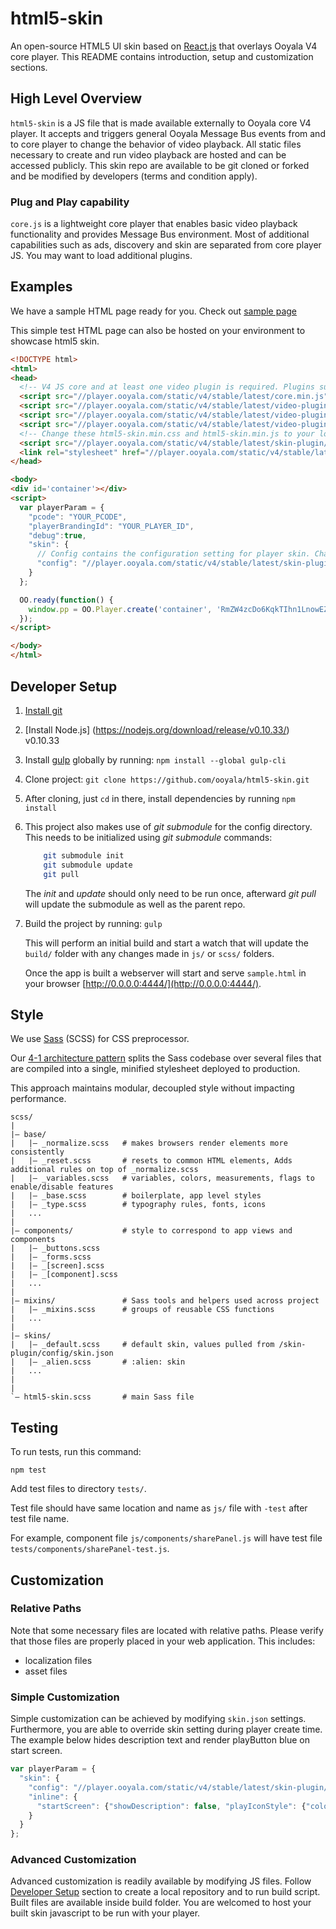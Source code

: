 # html5-skin
An open-source HTML5 UI skin based on [React.js](https://github.com/facebook/react) that overlays Ooyala V4 core player. This README contains introduction, setup and customization sections.

## High Level Overview
`html5-skin` is a JS file that is made available externally to Ooyala core V4 player. It accepts and triggers general Ooyala Message Bus events from and to core player to change the behavior of video playback. All static files necessary to create and run video playback are hosted and can be accessed publicly. This skin repo are available to be git cloned or forked and be modified by developers (terms and condition apply).

### Plug and Play capability
`core.js` is a lightweight core player that enables basic video playback functionality and provides Message Bus environment. Most of additional capabilities such as ads, discovery and skin are separated from core player JS. You may want to load additional plugins.

## Examples
We have a sample HTML page ready for you. Check out [sample page](http://debug.ooyala.com/ea/index.html?ec=RmZW4zcDo6KqkTIhn1LnowEZyUYn5Tb2&pbid=26e2e3c1049c4e70ae08a242638b5c40&pcode=5zb2wxOlZcNCe_HVT3a6cawW298X&core_player=http%3A%2F%2Fplayer.ooyala.com%2Fstatic%2Fv4%2Fstable%2F4.1.4%2Fcore.min.js&video_plugins=http%3A%2F%2Fplayer.ooyala.com%2Fstatic%2Fv4%2Fstable%2F4.1.4%2Fvideo-plugin%2Fmain_html5.min.js%0Ahttp%3A%2F%2Fplayer.ooyala.com%2Fstatic%2Fv4%2Fstable%2F4.1.4%2Fvideo-plugin%2Fosmf_flash.min.js%0Ahttp%3A%2F%2Fplayer.ooyala.com%2Fstatic%2Fv4%2Fstable%2F4.1.4%2Fvideo-plugin%2Fbit_wrapper.js&html5_skin=http%3A%2F%2Fplayer.ooyala.com%2Fstatic%2Fv4%2Fstable%2F4.1.4%2Fskin-plugin%2Fhtml5-skin.min.js&skin_asset=http%3A%2F%2Fplayer.ooyala.com%2Fstatic%2Fv4%2Fstable%2F4.1.4%2Fskin-plugin%2Fhtml5-skin.min.css&skin_config=http%3A%2F%2Fplayer.ooyala.com%2Fstatic%2Fv4%2Fstable%2F4.1.4%2Fskin-plugin%2Fskin.json&ad_plugin=http%3A%2F%2Fplayer.ooyala.com%2Fstatic%2Fv4%2Fstable%2F4.1.4%2Fad-plugin%2Ffreewheel.min.js&additional_plugins=http%3A%2F%2Fplayer.ooyala.com%2Fstatic%2Fv4%2Fstable%2F4.1.4%2Fother-plugin%2Fdiscovery_api.min.js&options=%7B%22freewheel-ads-manager%22%3A%7B%22fw_video_asset_id%22%3A%22NqcGg4bzoOmMiV35ZttQDtBX1oNQBnT-%22%2C%22html5_ad_server%22%3A%22http%3A%2F%2Fg1.v.fwmrm.net%22%2C%22fw_android_ad_server%22%3A%22http%3A%2F%2Fg1.v.fwmrm.net%2F%22%2C%22html5_player_profile%22%3A%2290750%3Aooyala_html5%22%2C%22fw_android_player_profile%22%3A%2290750%3Aooyala_android%22%2C%22fw_mrm_network_id%22%3A%22380912%22%7D%7D)

This simple test HTML page can also be hosted on your environment to showcase html5 skin.
```html
<!DOCTYPE html>
<html>
<head>
  <!-- V4 JS core and at least one video plugin is required. Plugins such as skin, discovery and Advertising need to be loaded separately -->
  <script src="//player.ooyala.com/static/v4/stable/latest/core.min.js"></script>
  <script src="//player.ooyala.com/static/v4/stable/latest/video-plugin/main_html5.min.js"></script>
  <script src="//player.ooyala.com/static/v4/stable/latest/video-plugin/osmf_flash.min.js"></script>
  <script src="//player.ooyala.com/static/v4/stable/latest/video-plugin/bit_wrapper.min.js"></script>
  <!-- Change these html5-skin.min.css and html5-skin.min.js to your local build if necessary -->
  <script src="//player.ooyala.com/static/v4/stable/latest/skin-plugin/html5-skin.min.js"></script>
  <link rel="stylesheet" href="//player.ooyala.com/static/v4/stable/latest/skin-plugin/html5-skin.min.css"/>
</head>

<body>
<div id='container'></div>
<script>
  var playerParam = {
    "pcode": "YOUR_PCODE",
    "playerBrandingId": "YOUR_PLAYER_ID",
    "debug":true,
    "skin": {
      // Config contains the configuration setting for player skin. Change to your local config when necessary.
      "config": "//player.ooyala.com/static/v4/stable/latest/skin-plugin/skin.json"
    }
  };

  OO.ready(function() {
    window.pp = OO.Player.create('container', 'RmZW4zcDo6KqkTIhn1LnowEZyUYn5Tb2', playerParam);
  });
</script>

</body>
</html>
```

## Developer Setup
1. [Install git](https://git-scm.com/book/en/v2/Getting-Started-Installing-Git)

2. [Install Node.js] (https://nodejs.org/download/release/v0.10.33/) v0.10.33

3. Install [gulp](http://gulpjs.com) globally by running: `npm install --global gulp-cli`

4. Clone project: `git clone https://github.com/ooyala/html5-skin.git`

5. After cloning, just `cd` in there, install dependencies by running `npm install`

6. This project also makes use of *git submodule* for the config directory. This needs to be initialized
using *git submodule* commands:
   ```sh
       git submodule init
       git submodule update
       git pull
   ```
   The *init* and *update* should only need to be run once, afterward *git pull* will update the submodule as well as the parent repo.

7. Build the project by running: `gulp`

   This will perform an initial build and start a watch that will update the `build/` folder with any changes made in `js/` or `scss/` folders.

   Once the app is built a webserver will start and serve `sample.html` in your browser [http://0.0.0.0:4444/](http://0.0.0.0:4444/).

## Style
We use [Sass](http://sass-lang.com/) (SCSS) for CSS preprocessor.

Our [4-1 architecture pattern](http://sass-guidelin.es/#the-7-1-pattern) splits the Sass codebase over several files that are compiled into a single, minified stylesheet deployed to production.

This approach maintains modular, decoupled style without impacting performance.

```
scss/
|
|– base/
|   |– _normalize.scss   # makes browsers render elements more consistently
|   |– _reset.scss       # resets to common HTML elements, Adds additional rules on top of _normalize.scss
|   |– _variables.scss   # variables, colors, measurements, flags to enable/disable features
|   |– _base.scss        # boilerplate, app level styles
|   |– _type.scss        # typography rules, fonts, icons
|   ...
|
|– components/           # style to correspond to app views and components
|   |– _buttons.scss
|   |– _forms.scss
|   |– _[screen].scss
|   |– _[component].scss
|   ...
|
|– mixins/               # Sass tools and helpers used across project
|   |– _mixins.scss      # groups of reusable CSS functions
|   ...
|
|– skins/
|   |– _default.scss     # default skin, values pulled from /skin-plugin/config/skin.json
|   |– _alien.scss       # :alien: skin
|   ...
|
|
`– html5-skin.scss       # main Sass file
```

## Testing
To run tests, run this command:

    npm test

Add test files to directory `tests/`.

Test file should have same location and name as `js/` file with `-test` after test file name.

For example, component file `js/components/sharePanel.js` will have test file `tests/components/sharePanel-test.js`.

## Customization

### Relative Paths
Note that some necessary files are located with relative paths. Please verify that those files are properly placed in your web application. This includes:
- localization files
- asset files

### Simple Customization
Simple customization can be achieved by modifying `skin.json` settings. Furthermore, you are able to override skin setting during player create time. The example below hides description text and render playButton blue on start screen.

```javascript
var playerParam = {
  "skin": {
    "config": "//player.ooyala.com/static/v4/stable/latest/skin-plugin/skin.json",
    "inline": {
      "startScreen": {"showDescription": false, "playIconStyle": {"color": "blue"}}
    }
  }
};
```

### Advanced Customization
Advanced customization is readily available by modifying JS files. Follow [Developer Setup](#developer-setup) section to create a local repository and to run build script. Built files are available inside build folder. You are welcomed to host your built skin javascript to be run with your player.
